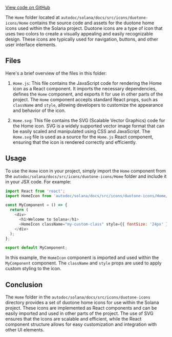 [View code on GitHub](https://github.com/solana-labs/solana/tree/master/na/docs/src/icons/duotone-icons/Home)

The `Home` folder located at `autodoc/solana/docs/src/icons/duotone-icons/Home` contains the source code and assets for the duotone home icons used within the Solana project. Duotone icons are a type of icon that uses two colors to create a visually appealing and easily recognizable design. These icons are typically used for navigation, buttons, and other user interface elements.

## Files

Here's a brief overview of the files in this folder:

1. `Home.js`: This file contains the JavaScript code for rendering the Home icon as a React component. It imports the necessary dependencies, defines the `Home` component, and exports it for use in other parts of the project. The `Home` component accepts standard React props, such as `className` and `style`, allowing developers to customize the appearance and behavior of the icon.

2. `Home.svg`: This file contains the SVG (Scalable Vector Graphics) code for the Home icon. SVG is a widely supported vector image format that can be easily scaled and manipulated using CSS and JavaScript. The `Home.svg` file is used as a source for the `Home.js` React component, ensuring that the icon is rendered correctly and efficiently.

## Usage

To use the `Home` icon in your project, simply import the `Home` component from the `autodoc/solana/docs/src/icons/duotone-icons/Home` folder and include it in your JSX code. For example:

```javascript
import React from 'react';
import HomeIcon from 'autodoc/solana/docs/src/icons/duotone-icons/Home/Home';

const MyComponent = () => {
  return (
    <div>
      <h1>Welcome to Solana</h1>
      <HomeIcon className="my-custom-class" style={{ fontSize: '24px' }} />
    </div>
  );
};

export default MyComponent;
```

In this example, the `HomeIcon` component is imported and used within the `MyComponent` component. The `className` and `style` props are used to apply custom styling to the icon.

## Conclusion

The `Home` folder in the `autodoc/solana/docs/src/icons/duotone-icons` directory provides a set of duotone home icons for use within the Solana project. These icons are implemented as React components and can be easily imported and used in other parts of the project. The use of SVG ensures that the icons are scalable and efficient, while the React component structure allows for easy customization and integration with other UI elements.

